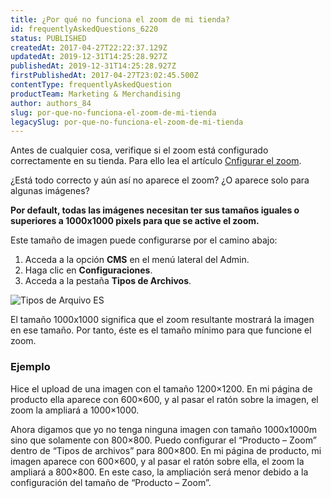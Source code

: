 ```yaml
---
title: ¿Por qué no funciona el zoom de mi tienda?
id: frequentlyAskedQuestions_6220
status: PUBLISHED
createdAt: 2017-04-27T22:22:37.129Z
updatedAt: 2019-12-31T14:25:28.927Z
publishedAt: 2019-12-31T14:25:28.927Z
firstPublishedAt: 2017-04-27T23:02:45.500Z
contentType: frequentlyAskedQuestion
productTeam: Marketing & Merchandising
author: authors_84
slug: por-que-no-funciona-el-zoom-de-mi-tienda
legacySlug: por-que-no-funciona-el-zoom-de-mi-tienda
---
```


Antes de cualquier cosa, verifique si el zoom está configurado correctamente en su tienda. Para ello lea el artículo [Cnfigurar el zoom](/es/faq/como-configurar-el-zoom).

¿Está todo correcto y aún así no aparece el zoom? ¿O aparece solo para algunas imágenes?

**Por default, todas las imágenes necesitan ter sus tamaños iguales o superiores a 1000x1000 pixels para que se active el zoom.**

Este tamaño de imagen puede configurarse por el camino abajo:
1. Acceda a la opción __CMS__ en el menú lateral del Admin.
2. Haga clic en __Configuraciones__.
3. Acceda a la pestaña __Tipos de Archivos__.

![Tipos de Arquivo ES](https://images.ctfassets.net/alneenqid6w5/4j5jxDs3lSgOmgEOgyI2KS/2321dffd3c570bba5bd73b0efba87c4e/Tipos_de_Arquivo_ES.png)

El tamaño 1000x1000 significa que el zoom resultante mostrará la imagen en ese tamaño. Por tanto, éste es el tamaño mínimo para que funcione el zoom.

### Ejemplo

Hice el upload de una imagen con el tamaño 1200×1200. En mi página de producto ella aparece con 600×600, y al pasar el ratón sobre la imagen, el zoom la ampliará a 1000×1000.

Ahora digamos que yo no tenga ninguna imagen con tamaño 1000x1000m sino que solamente con 800×800. Puedo configurar el “Producto – Zoom” dentro de “Tipos de archivos” para 800×800. En mi página de producto, mi imagen aparece con 600×600, y al pasar el ratón sobre ella, el zoom la ampliará a 800×800. En este caso, la ampliación será menor debido a la configuración del tamaño de “Producto – Zoom”.
